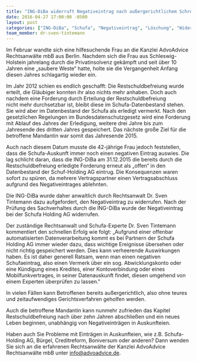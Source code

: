 ```yaml
---
title: "ING-DiBa widerruft Negativeintrag nach außergerichtlichem Schreiben "
date: 2016-04-27 17:00:00 -0500
layout: post
categories: ["ING-DiBa", "Schufa", "Negativeintrag", "Löschung", "Widerruf", "Restschuldbefreiung", "Jahresende", "Dr. Tintemann", "AdvoAdvice", "Hilfe"]
team_member: dr-sven-tintemann
---
```


Im Februar wandte sich eine hilfesuchende Frau an die Kanzlei AdvoAdvice Rechtsanwälte mbB aus Berlin. Nachdem sich die Frau aus Schleswig-Holstein jahrelang durch die Privatinsolvenz gekämpft und seit über 10 Jahren eine „saubere Weste“ hatte, holte sie die Vergangenheit Anfang diesen Jahres schlagartig wieder ein.

 

Im Jahr 2012 schien es endlich geschafft: Die Restschuldbefreiung wurde erteilt, die Gläubiger konnten ihr also nichts mehr anhaben. Doch auch nachdem eine Forderung durch&nbsp;Erteilung der&nbsp;Restschuldbefreiung nicht&nbsp;mehr durchsetzbar&nbsp;ist, bleibt diese im Schufa-Datenbestand stehen. Sie wird aber im Datenbestand der Schufa als erledigt vermerkt.&nbsp;Nach den gesetzlichen Regelungen im Bundesdatenschutzgesetz wird eine Forderung mit Ablauf des Jahres der Erledigung, weitere drei Jahre bis zum Jahresende des dritten Jahres gespeichert. Das nächste große Ziel für die betroffene Mandantin war somit das Jahresende 2015.

 

Auch nach diesem Datum musste die 42-jährige Frau jedoch&nbsp;feststellen, dass die Schufa-Auskunft immer noch einen negativen Eintrag auswies. Die lag schlicht daran, dass die ING-DiBa am 31.12.2015 die bereits durch die Restschuldbefreiung erledigte Forderung erneut als „offen“ in den Datenbestand der Schuf-Holding AG eintrug. Die Konsequenzen waren sofort zu spüren, da mehrere Vertragspartner einen Vertragsabschluss aufgrund des Negativeintrages ablehnten.

 

Die ING-DiBa wurde&nbsp;daher anwaltlich durch Rechtsanwalt Dr. Sven Tintemann dazu aufgefordert, den Negativeintrag zu widerrufen. Nach&nbsp;der Prüfung des Sachverhaltes durch die&nbsp;ING-DiBa&nbsp;wurde der Negativeintrag bei der Schufa Holding AG&nbsp;widerrufen.

 

Der zuständige Rechtsanwalt und Schufa-Experte Dr. Sven Tintemann kommentiert den schnellen Erfolg wie folgt: „Aufgrund einer offenbar automatisierten Datenverarbeitung kommt es bei Partnern der Schufa Holding AG immer wieder dazu, dass wichtige Ereignisse übersehen oder nicht&nbsp;richtig gespeichert&nbsp;werden. Dies kann verheerende Auswirkungen haben. Es ist daher generell Ratsam, wenn man einen negativen Schufaeintrag, also einen Vermerk über ein sog.&nbsp;Abwicklungskonto oder eine Kündigung eines Kredites, einer Kontoverbindung oder eines Mobilfunkvertrages,&nbsp;in seiner Datenauskunft findet, diesen umgehend von einem Experten überprüfen zu lassen."

 

In vielen Fällen&nbsp;kann Betroffenen bereits außergerichtlich, also ohne teures und zeitaufwendiges Gerichtsverfahren geholfen werden.

Auch die betroffene Mandantin kann nunmehr zufrieden das Kapitel Restschuldbefreiung nach über zehn Jahren abschließen und ein neues Leben beginnen, unabhängig von Negativeinträgen in Auskunfteien.

 

Haben auch Sie Probleme mit Einträgen in Auskunfteien, wie z.B. Schufa-Holding AG, Bürgel, Creditreform, Boniversum oder anderen? Dann wenden Sie sich an die&nbsp;erfahrenen Rechtsanwälte der Kanzlei AdvoAdvice Rechtsanwälte mbB unter [info@advoadvice.de](mailto:info@advoadvice.de). &nbsp;

